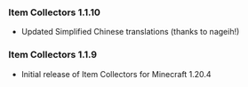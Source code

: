 ### Item Collectors 1.1.10
- Updated Simplified Chinese translations (thanks to nageih!)

### Item Collectors 1.1.9
- Initial release of Item Collectors for Minecraft 1.20.4
